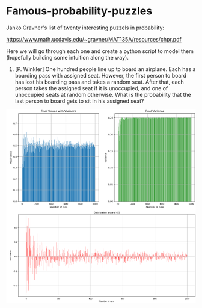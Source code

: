 # Famous-probability-puzzles
 
Janko Gravner's list of twenty interesting puzzels in probability:

https://www.math.ucdavis.edu/~gravner/MAT135A/resources/chpr.pdf

Here we will go through each one and create a python script to model them (hopefully building some intuition along the way).

1. [P. Winkler] One hundred people line up to board an airplane. Each has a boarding pass with
assigned seat. However, the first person to board has lost his boarding pass and takes a random
seat. After that, each person takes the assigned seat if it is unoccupied, and one of unoccupied
seats at random otherwise. What is the probability that the last person to board gets to sit in
his assigned seat?

![Alt text](N1.png)
